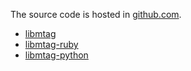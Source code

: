 The source code is hosted in [github.com](http://github.com).

  * [libmtag](http://github.com/felipec/libmtag/)
  * [libmtag-ruby](http://github.com/felipec/libmtag-ruby/)
  * [libmtag-python](http://github.com/felipec/libmtag-python/)